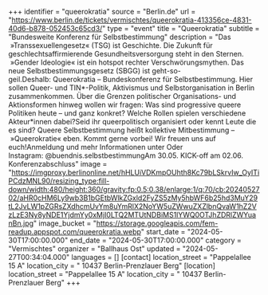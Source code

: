 +++
identifier = "queerokratia"
source = "Berlin.de"
url = "https://www.berlin.de/tickets/vermischtes/queerokratia-413356ce-4831-40d6-b878-052453c65cd3/"
type = "event"
title = "Queerokratia"
subtitle = "Bundesweite Konferenz für Selbstbestimmung"
description = "Das  »Transsexuellengesetz« (TSG) ist Geschichte. Die Zukunft für geschlechtsaffirmierende Gesundheitsversorgung steht in den Sternen.  »Gender Ideologie« ist ein hotspot rechter Verschwörungsmythen. Das neue Selbstbestimmungsgesetz (SBGG) ist geht-so-geil.Deshalb: Queerokratia – Bundeskonferenz für Selbstbestimmung. Hier sollen Queer- und TIN*-Politik, Aktivismus und Selbstorganisation in Berlin zusammenkommen. Über die Grenzen politischer Organisations- und Aktionsformen hinweg wollen wir fragen: Was sind progressive queere Politiken heute – und ganz konkret? Welche Rollen spielen verschiedene Akteur*innen dabei?Seid ihr queerpolitisch organisiert oder kennt Leute die es sind? Queere Selbstbestimmung heißt kollektive Mitbestimmung –  »Queerokratie« eben. Kommt gerne vorbei! Wir freuen uns auf euch!Anmeldung und mehr Informationen unter Oder Instagram: @buendnis.selbstbestimmungAm 30.05. KICK-off  am 02.06. Konferenzabschluss"
image = "https://imgproxy.berlinonline.net/hHLUiVDKmpOUhth8Kc79bLSkrvIw_OyITiPCdzMNL90/resizing_type:fill-down/width:480/height:360/gravity:fp:0.5:0.38/enlarge:1/q:70/cb:2024052702/aHR0cHM6Ly9wb3B1bGEtbWlkZGxld2FyZS5zMy5hbWF6b25hd3MuY29tL2JvLW1pZGRsZXdhcmUvYm8uYmRlX2NoYW5uZWwuZXZlbnQvaW1hZ2VzLzE3Ny8yNDE1YjdmYy0xMjI0LTQ2MTUtNDBiMS1lYWQ0OTJhZDRlZWYuanBn.jpg"
image_bucket = "https://storage.googleapis.com/fem-readup.appspot.com/queerokratia.webp"
start_date = "2024-05-30T17:00:00.000"
end_date = "2024-05-30T17:00:00.000"
category = "Vermischtes"
organizer = "Ballhaus Ost"
updated = "2024-05-27T00:34:04.000"
languages = []
[contact]
location_street = "Pappelallee 15 A"
location_city = " 10437 Berlin-Prenzlauer Berg"
[location]
location_street = "Pappelallee 15 A"
location_city = " 10437 Berlin-Prenzlauer Berg"
+++